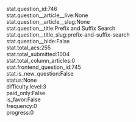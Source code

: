 stat.question_id:746  
stat.question__article__live:None  
stat.question__article__slug:None  
stat.question__title:Prefix and Suffix Search  
stat.question__title_slug:prefix-and-suffix-search  
stat.question__hide:False  
stat.total_acs:255  
stat.total_submitted:1004  
stat.total_column_articles:0  
stat.frontend_question_id:745  
stat.is_new_question:False  
status:None  
difficulty.level:3  
paid_only:False  
is_favor:False  
frequency:0  
progress:0  
